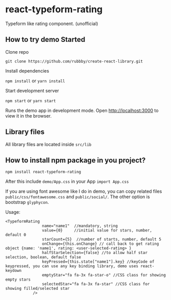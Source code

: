 # react-typeform-rating
Typeform like rating component. (unofficial)



## How to try demo Started

Clone repo

````
git clone https://github.com/rubbby/create-react-library.git
````

Install dependencies

`npm install` or `yarn install`

Start development server

`npm start` or `yarn start`

Runs the demo app in development mode.
Open [http://localhost:3000](http://localhost:3000) to view it in the browser.

## Library files

All library files are located inside `src/lib`  

## How to install npm package in you project?

`npm install react-typeform-rating`

After this include `demo/App.css` in your App
`import App.css`

If you are using font awesome like I do in demo, you can copy related files `public/css/fontawesome.css` and `public/social/`. The other option is bootstrap `glyphycon`.

Usage:
````
<TypeformRating 
				name="name1"  //mandatory, string
				value={0}     //initial value for stars, number, default 0
				starCount={5}  //number of starts, number, default 5
				onChange={this.onChange} // call back to get rating object {name: 'name1', rating: <user-selected-rating> }
				halfStarSelection={false} //to allow half star selection, boolean, default false
				keyPressed={this.state["name1"].key} //keyCode of keypressed, you can use any key binding library, demo uses react-keydown
				emptyStar="fa fa-3x fa-star-o" //CSS class for showing empty stars
				selectedStar="fa fa-3x fa-star" //CSS class for showing filled/selected star
			/>
````

